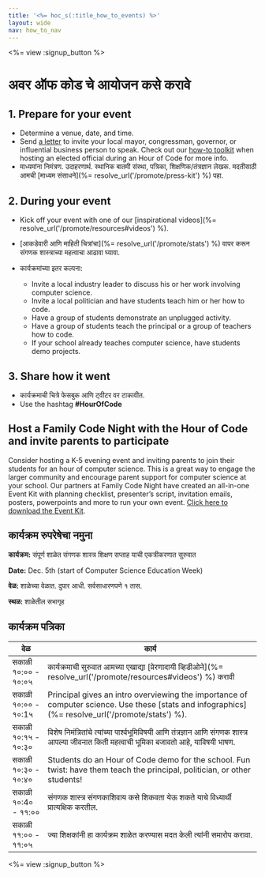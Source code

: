 ```yaml
---
title: '<%= hoc_s(:title_how_to_events) %>'
layout: wide
nav: how_to_nav
---
```

<%= view :signup_button %>

# अवर ऑफ कोड चे आयोजन कसे करावे

## 1. Prepare for your event

- Determine a venue, date, and time.
- Send [a letter](https://docs.google.com/a/code.org/document/d/1eP41sKW7y0qq_JvkRIgZK8dWYICaGRZ4CCDETXa78wY/edit) to invite your local mayor, congressman, governor, or influential business person to speak. Check out our [how-to toolkit](%=resolve_url('/files/elected-official.pdf')%) when hosting an elected official during an Hour of Code for more info.
- माध्यमांना निमंत्रण. उदाहरणार्थ. स्थानिक बातमी संस्था, पत्रिका, शिक्षणिक/तंत्रज्ञान लेखक. मदतीसाठी आमची [माध्यम संसाधने](%= resolve_url('/promote/press-kit') %) पहा.

## 2. During your event

- Kick off your event with one of our [inspirational videos](%= resolve_url('/promote/resources#videos') %).
- [आकडेवारी आणि माहिती चित्रांचा](%= resolve_url('/promote/stats') %) वापर करून संगणक शास्त्राच्या महत्वाचा आढावा घ्यावा.   
      
    
- कार्यक्रमांच्या इतर कल्पना: 
    - Invite a local industry leader to discuss his or her work involving computer science.
    - Invite a local politician and have students teach him or her how to code.
    - Have a group of students demonstrate an unplugged activity.
    - Have a group of students teach the principal or a group of teachers how to code.
    - If your school already teaches computer science, have students demo projects.

## 3. Share how it went

- कार्यक्रमाची चित्रे फेसबुक आणि ट्वीटर वर टाकावीत. 
- Use the hashtag **#HourOfCode**

## Host a Family Code Night with the Hour of Code and invite parents to participate

Consider hosting a K-5 evening event and inviting parents to join their students for an hour of computer science. This is a great way to engage the larger community and encourage parent support for computer science at your school. Our partners at Family Code Night have created an all-in-one Event Kit with planning checklist, presenter’s script, invitation emails, posters, powerpoints and more to run your own event. [Click here to download the Event Kit](http://www.familycodenight.org/DownloadCodeDotOrg.html).

## कार्यक्रम रुपरेषेचा नमुना

**कार्यक्रम:** संपूर्ण शाळेत संगणक शास्त्र शिक्षण सप्ताह याची एकत्रीकरणात सुरुवात

**Date:** Dec. 5th (start of Computer Science Education Week)

**वेळ:** शाळेच्या वेळात. दुपार आधी. सर्वसाधारणपणे १ तास.

**स्थळ:** शाळेतील सभागृह   
  


## कार्यक्रम पत्रिका

| वेळ                 | कार्य                                                                                                                                            |
| ------------------- | ------------------------------------------------------------------------------------------------------------------------------------------------ |
| सकाळी १०:०० - १०:०५ | कार्यक्रमाची सुरुवात आमच्या एखाद्या [प्रेरणादायी व्हिडीओने](%= resolve_url('/promote/resources#videos') %) करावी                                 |
| सकाळी १०:०० - १०:1५ | Principal gives an intro overviewing the importance of computer science. Use these [stats and infographics](%= resolve_url('/promote/stats') %). |
| सकाळी १०:१५ - १०:३० | विशेष निमंत्रितांचे त्यांच्या पार्श्वभूमिविषयी आणि तंत्रज्ञान आणि संगणक शास्त्र आपल्या जीवनात किती महत्वाची भूमिका बजावतो आहे, याविषयी भाषण.     |
| सकाळी १०:३० - १०:४० | Students do an Hour of Code demo for the school. Fun twist: have them teach the principal, politician, or other students!                        |
| सकाळी १०:4० - ११:०० | संगणक शास्त्र संगणकाशिवाय कसे शिकवता येऊ शकते याचे विध्यार्थी प्रात्यक्षिक करतील.                                                                |
| सकाळी ११:०० - ११:०५ | ज्या शिक्षकांनी हा कार्यक्रम शाळेत करण्यास मदत केली त्यांनी समारोप करावा.                                                                        |

<%= view :signup_button %>